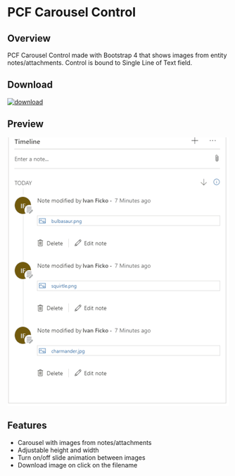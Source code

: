 # PCF Carousel Control

## Overview

PCF Carousel Control made with Bootstrap 4 that shows images from entity notes/attachments. Control is bound to Single Line of Text field.

## Download

[![download](https://user-images.githubusercontent.com/14048382/27844360-c7ea9670-6174-11e7-8658-80d356c1ba8f.png)](https://github.com/DynamicsNinja/PCF-Carousel-Control/releases/latest)

## Preview

![PCF-Gallery-Control](docs/PCF-Carousel-Control.gif)

## Features

- Carousel with images from notes/attachments
- Adjustable height and width 
- Turn on/off slide animation between images
- Download image on click on the filename